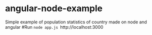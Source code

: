 # angular-node-example
Simple example of population statistics of country made on node and angular
#Run
	```node app.js
	```http://localhost:3000
